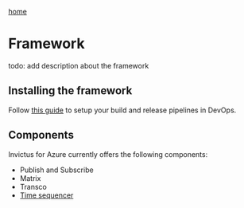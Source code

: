[home](../README.md)

# Framework

todo: add description about the framework

## Installing the framework

Follow [this guide](installation/framework-installation.md) to setup your build and release pipelines in DevOps.

## Components

Invictus for Azure currently offers the following components:

* Publish and Subscribe
* Matrix
* Transco
* [Time sequencer](components/timesequencer.md)
